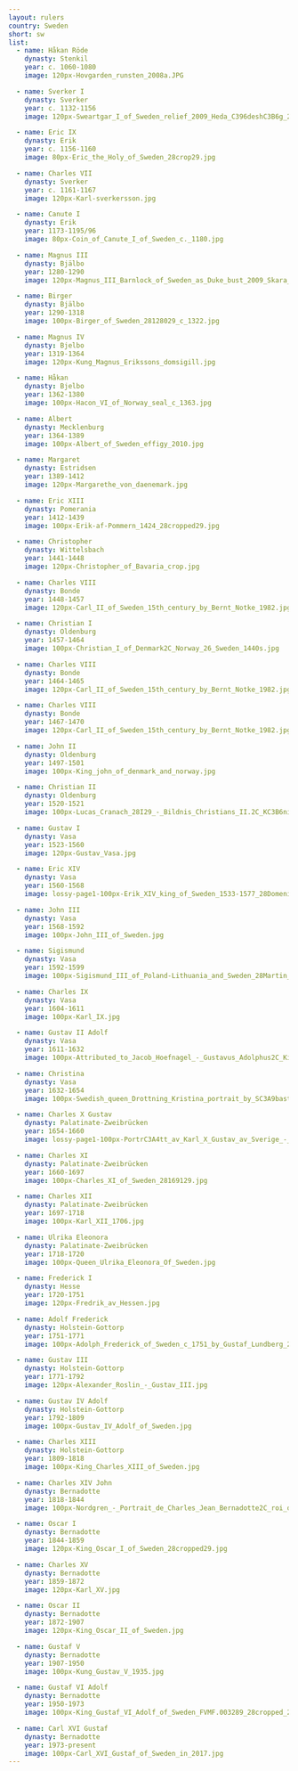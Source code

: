 ```yaml
---
layout: rulers
country: Sweden
short: sw
list:
  - name: Håkan Röde
    dynasty: Stenkil
    year: c. 1060-1080
    image: 120px-Hovgarden_runsten_2008a.JPG

  - name: Sverker I
    dynasty: Sverker
    year: c. 1132-1156
    image: 120px-Sweartgar_I_of_Sweden_relief_2009_Heda_C396deshC3B6g_28crop29.jpg

  - name: Eric IX
    dynasty: Erik
    year: c. 1156-1160
    image: 80px-Eric_the_Holy_of_Sweden_28crop29.jpg

  - name: Charles VII
    dynasty: Sverker
    year: c. 1161-1167
    image: 120px-Karl-sverkersson.jpg

  - name: Canute I
    dynasty: Erik
    year: 1173-1195/96
    image: 80px-Coin_of_Canute_I_of_Sweden_c._1180.jpg

  - name: Magnus III
    dynasty: Bjälbo
    year: 1280-1290
    image: 120px-Magnus_III_Barnlock_of_Sweden_as_Duke_bust_2009_Skara_28229.jpg

  - name: Birger
    dynasty: Bjälbo
    year: 1290-1318
    image: 100px-Birger_of_Sweden_28128029_c_1322.jpg

  - name: Magnus IV
    dynasty: Bjelbo
    year: 1319-1364
    image: 120px-Kung_Magnus_Erikssons_domsigill.jpg

  - name: Håkan
    dynasty: Bjelbo
    year: 1362-1380
    image: 100px-Hacon_VI_of_Norway_seal_c_1363.jpg

  - name: Albert
    dynasty: Mecklenburg
    year: 1364-1389
    image: 100px-Albert_of_Sweden_effigy_2010.jpg

  - name: Margaret
    dynasty: Estridsen
    year: 1389-1412
    image: 120px-Margarethe_von_daenemark.jpg

  - name: Eric XIII
    dynasty: Pomerania
    year: 1412-1439
    image: 100px-Erik-af-Pommern_1424_28cropped29.jpg

  - name: Christopher
    dynasty: Wittelsbach
    year: 1441-1448
    image: 120px-Christopher_of_Bavaria_crop.jpg

  - name: Charles VIII
    dynasty: Bonde
    year: 1448-1457
    image: 120px-Carl_II_of_Sweden_15th_century_by_Bernt_Notke_1982.jpg

  - name: Christian I
    dynasty: Oldenburg
    year: 1457-1464
    image: 100px-Christian_I_of_Denmark2C_Norway_26_Sweden_1440s.jpg

  - name: Charles VIII
    dynasty: Bonde
    year: 1464-1465
    image: 120px-Carl_II_of_Sweden_15th_century_by_Bernt_Notke_1982.jpg

  - name: Charles VIII
    dynasty: Bonde
    year: 1467-1470
    image: 120px-Carl_II_of_Sweden_15th_century_by_Bernt_Notke_1982.jpg

  - name: John II
    dynasty: Oldenburg
    year: 1497-1501
    image: 100px-King_john_of_denmark_and_norway.jpg

  - name: Christian II
    dynasty: Oldenburg
    year: 1520-1521
    image: 100px-Lucas_Cranach_28I29_-_Bildnis_Christians_II.2C_KC3B6nig_von_DC3A4nemark_28MbK2C_Leipzig29.jpg

  - name: Gustav I
    dynasty: Vasa
    year: 1523-1560
    image: 120px-Gustav_Vasa.jpg

  - name: Eric XIV
    dynasty: Vasa
    year: 1560-1568
    image: lossy-page1-100px-Erik_XIV_king_of_Sweden_1533-1577_28Domenicus_Verwilt29_-_Nationalmuseum_-_21667.tif.jpg

  - name: John III
    dynasty: Vasa
    year: 1568-1592
    image: 100px-John_III_of_Sweden.jpg

  - name: Sigismund
    dynasty: Vasa
    year: 1592-1599
    image: 100px-Sigismund_III_of_Poland-Lithuania_and_Sweden_28Martin_Kober29.jpg

  - name: Charles IX
    dynasty: Vasa
    year: 1604-1611
    image: 100px-Karl_IX.jpg

  - name: Gustav II Adolf
    dynasty: Vasa
    year: 1611-1632
    image: 100px-Attributed_to_Jacob_Hoefnagel_-_Gustavus_Adolphus2C_King_of_Sweden_1611-1632_-_Google_Art_Project.jpg

  - name: Christina
    dynasty: Vasa
    year: 1632-1654
    image: 100px-Swedish_queen_Drottning_Kristina_portrait_by_SC3A9bastien_Bourdon_stor.jpg

  - name: Charles X Gustav
    dynasty: Palatinate-Zweibrücken
    year: 1654-1660
    image: lossy-page1-100px-PortrC3A4tt_av_Karl_X_Gustav_av_Sverige_-_Skoklosters_slott_-_91437.tif.jpg

  - name: Charles XI
    dynasty: Palatinate-Zweibrücken
    year: 1660-1697
    image: 100px-Charles_XI_of_Sweden_28169129.jpg

  - name: Charles XII
    dynasty: Palatinate-Zweibrücken
    year: 1697-1718
    image: 100px-Karl_XII_1706.jpg

  - name: Ulrika Eleonora
    dynasty: Palatinate-Zweibrücken
    year: 1718-1720
    image: 100px-Queen_Ulrika_Eleonora_Of_Sweden.jpg

  - name: Frederick I
    dynasty: Hesse
    year: 1720-1751
    image: 120px-Fredrik_av_Hessen.jpg

  - name: Adolf Frederick
    dynasty: Holstein-Gottorp
    year: 1751-1771
    image: 100px-Adolph_Frederick_of_Sweden_c_1751_by_Gustaf_Lundberg_26_Jakob_BjC3B6rck.jpg

  - name: Gustav III
    dynasty: Holstein-Gottorp
    year: 1771-1792
    image: 120px-Alexander_Roslin_-_Gustav_III.jpg

  - name: Gustav IV Adolf
    dynasty: Holstein-Gottorp
    year: 1792-1809
    image: 100px-Gustav_IV_Adolf_of_Sweden.jpg

  - name: Charles XIII
    dynasty: Holstein-Gottorp
    year: 1809-1818
    image: 100px-King_Charles_XIII_of_Sweden.jpg

  - name: Charles XIV John
    dynasty: Bernadotte
    year: 1818-1844
    image: 100px-Nordgren_-_Portrait_de_Charles_Jean_Bernadotte2C_roi_de_SuC3A8de.jpg

  - name: Oscar I
    dynasty: Bernadotte
    year: 1844-1859
    image: 120px-King_Oscar_I_of_Sweden_28cropped29.jpg

  - name: Charles XV
    dynasty: Bernadotte
    year: 1859-1872
    image: 120px-Karl_XV.jpg

  - name: Oscar II
    dynasty: Bernadotte
    year: 1872-1907
    image: 120px-King_Oscar_II_of_Sweden.jpg

  - name: Gustaf V
    dynasty: Bernadotte
    year: 1907-1950
    image: 100px-Kung_Gustav_V_1935.jpg

  - name: Gustaf VI Adolf
    dynasty: Bernadotte
    year: 1950-1973
    image: 100px-King_Gustaf_VI_Adolf_of_Sweden_FVMF.003289_28cropped_229.jpg

  - name: Carl XVI Gustaf
    dynasty: Bernadotte
    year: 1973-present
    image: 100px-Carl_XVI_Gustaf_of_Sweden_in_2017.jpg
---
```


